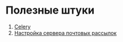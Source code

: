 # Полезные штуки

1. [Celery](./Celery.md)
2. [Настройка сервера почтовых рассылок](./MailServerSettings.md)
